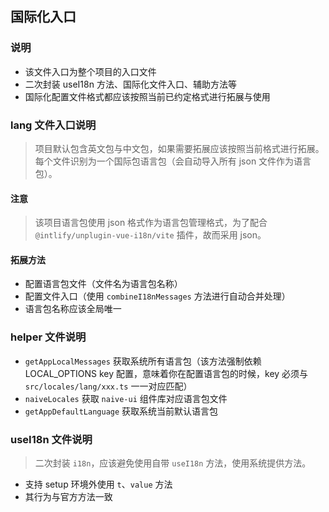 ## 国际化入口

### 说明

- 该文件入口为整个项目的入口文件
- 二次封装 useI18n 方法、国际化文件入口、辅助方法等
- 国际化配置文件格式都应该按照当前已约定格式进行拓展与使用

### lang 文件入口说明

> 项目默认包含英文包与中文包，如果需要拓展应该按照当前格式进行拓展。每个文件识别为一个国际包语言包（会自动导入所有 json 文件作为语言包）。

#### 注意

> 该项目语言包使用 json 格式作为语言包管理格式，为了配合 `@intlify/unplugin-vue-i18n/vite` 插件，故而采用 json。

#### 拓展方法

- 配置语言包文件（文件名为语言包名称）
- 配置文件入口（使用 `combineI18nMessages` 方法进行自动合并处理）
- 语言包名称应该全局唯一

### helper 文件说明

- `getAppLocalMessages` 获取系统所有语言包（该方法强制依赖 LOCAL_OPTIONS key 配置，意味着你在配置语言包的时候，key 必须与 `src/locales/lang/xxx.ts` 一一对应匹配）
- `naiveLocales` 获取 `naive-ui` 组件库对应语言包文件
- `getAppDefaultLanguage` 获取系统当前默认语言包

### useI18n 文件说明

> 二次封装 `i18n`，应该避免使用自带 `useI18n` 方法，使用系统提供方法。

- 支持 setup 环境外使用 `t`、`value` 方法
- 其行为与官方方法一致

